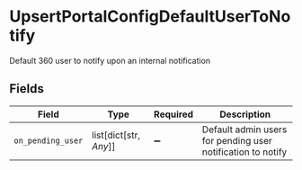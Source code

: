 # UpsertPortalConfigDefaultUserToNotify

Default 360 user to notify upon an internal notification


## Fields

| Field                                                       | Type                                                        | Required                                                    | Description                                                 |
| ----------------------------------------------------------- | ----------------------------------------------------------- | ----------------------------------------------------------- | ----------------------------------------------------------- |
| `on_pending_user`                                           | list[dict[str, *Any*]]                                      | :heavy_minus_sign:                                          | Default admin users for pending user notification to notify |